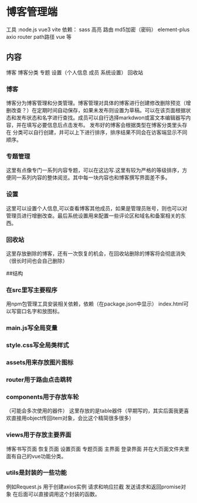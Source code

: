 # 博客管理端
工具 :node.js vue3 vite
依赖：
sass 高亮 路由 md5加密（密码） element-plus axio router path路径 vue 等

## 内容
博客 博客分类 专题 设置（个人信息 成员 系统设置） 回收站

### 博客
博客分为博客管理和分类管理。博客管理对具体的博客进行创建修改删除预览（增删改查？）在定期时间自动保存，如果未发布则设置为草稿。可以在该页面根据状态和发布状态和名字进行查找。成员可以自行选择markdwon或富文本编辑器写内容，并在填写必要信息后点击发布。
发布好的博客会根据类型在博客分类里头存在
分类可以自行创建，并可以上下进行排序，排序结果不同会在访客端显示不同顺序。
### 专题管理
这里有点像专门一系列内容专题，可以在这边写.这里有较为严格的等级排序，方便同一系列内容的整体阅览。其中每一块内容也和博客撰写界面差不多。
### 设置
这里可以设置个人信息,可以查看博客其他成员，如果是管理员账号，则也可以对管理员进行增删改查。最后系统设置用来配置一些评论区和域名和备案相关的东西。
### 回收站
这里存放删除的博客，还有一次恢复的机会，在回收站删除的博客将会彻底消失（很长时间也会自己删除）

##结构
### 在src里写主要程序
  用npm包管理工具安装相关依赖，依赖（在package.json中显示） index.html可以写窗口名字和放图标。
### main.js写全局变量
### style.css写全局类样式
### assets用来存放图片图标 
### router用于路由点击跳转
### components用于存放车轮
（可能会多次使用的器件）
这里存放的是table器件（早期写的，其实后面我更喜欢直接用object传回item对象，会比这个精简很多很多）
### views用于存放主要界面
博客书写页面 恢复页面 设置页面 专题页面 主界面 登录界面
并在大页面文件夹里面有自己的vue功能分类。
### utils是封装的一些功能
例如Request.js
用于创建axios实例 请求和响应拦截 发送请求和返回promise对象 在后面可以直接调用这个封装的函数。
